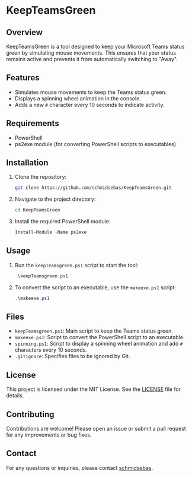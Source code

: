 # KeepTeamsGreen

## Overview
KeepTeamsGreen is a tool designed to keep your Microsoft Teams status green by simulating mouse movements. This ensures that your status remains active and prevents it from automatically switching to "Away".

## Features
- Simulates mouse movements to keep the Teams status green.
- Displays a spinning wheel animation in the console.
- Adds a new `#` character every 10 seconds to indicate activity.

## Requirements
- PowerShell
- ps2exe module (for converting PowerShell scripts to executables)

## Installation
1. Clone the repository:
    ```sh
    git clone https://github.com/schmidsebas/KeepTeamsGreen.git
    ```
2. Navigate to the project directory:
    ```sh
    cd KeepTeamsGreen
    ```
3. Install the required PowerShell module:
    ```powershell
    Install-Module -Name ps2exe
    ```

## Usage
1. Run the `keepTeamsgreen.ps1` script to start the tool:
    ```powershell
    .\keepTeamsgreen.ps1
    ```
2. To convert the script to an executable, use the `makeexe.ps1` script:
    ```powershell
    .\makeexe.ps1
    ```

## Files
- `keepTeamsgreen.ps1`: Main script to keep the Teams status green.
- `makeexe.ps1`: Script to convert the PowerShell script to an executable.
- `spinning.ps1`: Script to display a spinning wheel animation and add `#` characters every 10 seconds.
- `.gitignore`: Specifies files to be ignored by Git.

## License
This project is licensed under the MIT License. See the [LICENSE](LICENSE) file for details.

## Contributing
Contributions are welcome! Please open an issue or submit a pull request for any improvements or bug fixes.

## Contact
For any questions or inquiries, please contact [schmidsebas](mailto:schmidsebas@example.com).
